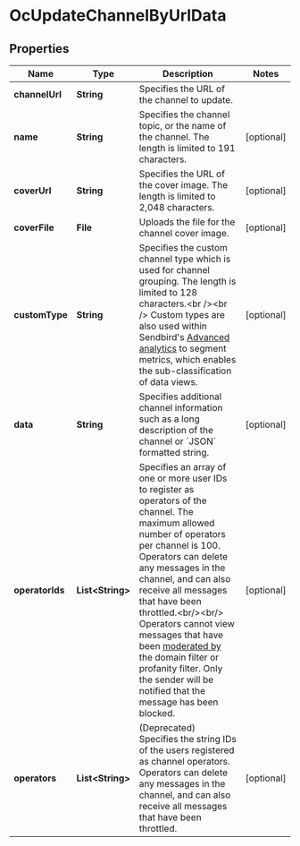 

# OcUpdateChannelByUrlData


## Properties

| Name | Type | Description | Notes |
|------------ | ------------- | ------------- | -------------|
|**channelUrl** | **String** | Specifies the URL of the channel to update. |  |
|**name** | **String** | Specifies the channel topic, or the name of the channel. The length is limited to 191 characters. |  [optional] |
|**coverUrl** | **String** | Specifies the URL of the cover image. The length is limited to 2,048 characters. |  [optional] |
|**coverFile** | **File** | Uploads the file for the channel cover image. |  [optional] |
|**customType** | **String** | Specifies the custom channel type which is used for channel grouping. The length is limited to 128 characters.&lt;br /&gt;&lt;br /&gt; Custom types are also used within Sendbird&#39;s [Advanced analytics](/docs/chat/v3/platform-api/guides/advanced-analytics) to segment metrics, which enables the sub-classification of data views. |  [optional] |
|**data** | **String** | Specifies additional channel information such as a long description of the channel or &#x60;JSON&#x60; formatted string. |  [optional] |
|**operatorIds** | **List&lt;String&gt;** | Specifies an array of one or more user IDs to register as operators of the channel. The maximum allowed number of operators per channel is 100. Operators can delete any messages in the channel, and can also receive all messages that have been throttled.&lt;br/&gt;&lt;br/&gt;  Operators cannot view messages that have been [moderated by](/docs/chat/v3/platform-api/guides/filter-and-moderation) the domain filter or profanity filter. Only the sender will be notified that the message has been blocked. |  [optional] |
|**operators** | **List&lt;String&gt;** | (Deprecated) Specifies the string IDs of the users registered as channel operators. Operators can delete any messages in the channel, and can also receive all messages that have been throttled. |  [optional] |



